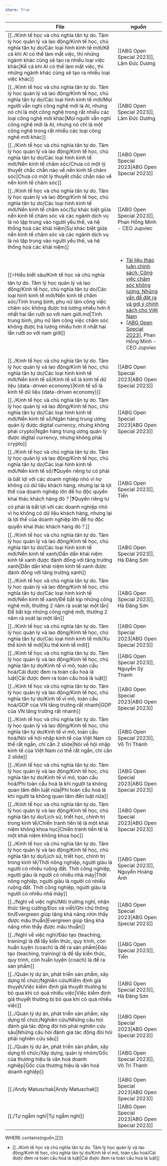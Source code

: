 ```yaml
---
share: True
---
```

| File                                                                                                                                                                                                                                                                                                                                                                                                                                                                                                                                    | nguồn                                                                                                                                                                                                                                                                                                      |
| --------------------------------------------------------------------------------------------------------------------------------------------------------------------------------------------------------------------------------------------------------------------------------------------------------------------------------------------------------------------------------------------------------------------------------------------------------------------------------------------------------------------------------------- | ---------------------------------------------------------------------------------------------------------------------------------------------------------------------------------------------------------------------------------------------------------------------------------------------------------- |
| [[../Kinh tế học và chủ nghĩa tân tự do. Tâm lý học quản lý và lao động/Kinh tế học, chủ nghĩa tân tự do/Các loại hình kinh tế mới/Kể cả khi AI có thể làm mất việc, thì những ngành khác cũng sẽ tạo ra nhiều loại việc khác\|Kể cả khi AI có thể làm mất việc, thì những ngành khác cũng sẽ tạo ra nhiều loại việc khác]]                                                                                                                                                                                              | [[ABG Open Special 2023]], Lâm Đức Dương                                                                                                                                                                                                                                                                   |
| [[../Kinh tế học và chủ nghĩa tân tự do. Tâm lý học quản lý và lao động/Kinh tế học, chủ nghĩa tân tự do/Các loại hình kinh tế mới/Mọi người vẫn nghĩ công nghệ mới là AI, nhưng nó chỉ là một công nghệ trong rất nhiều các loại công nghệ mới khác\|Mọi người vẫn nghĩ công nghệ mới là AI, nhưng nó chỉ là một công nghệ trong rất nhiều các loại công nghệ mới khác]]                                                                                                                                                | [[ABG Open Special 2023]], Lâm Đức Dương                                                                                                                                                                                                                                                                   |
| [[../Kinh tế học và chủ nghĩa tân tự do. Tâm lý học quản lý và lao động/Kinh tế học, chủ nghĩa tân tự do/Các loại hình kinh tế mới/Nền kinh tế chăm sóc/Chưa có một lý thuyết chắc chắn nào về nền kinh tế chăm sóc\|Chưa có một lý thuyết chắc chắn nào về nền kinh tế chăm sóc]]                                                                                                                                                                                                                                       | [[ABG Open Special 2023\|ABG Open Special 2023]]                                                                                                                                                                                                                                 |
| [[../Kinh tế học và chủ nghĩa tân tự do. Tâm lý học quản lý và lao động/Kinh tế học, chủ nghĩa tân tự do/Các loại hình kinh tế mới/Nền kinh tế chăm sóc/Sự khác biệt giữa nền kinh tế chăm sóc và các ngành dịch vụ là nó tập trung vào người yếu thế, và hệ thống hoá các khái niệm\|Sự khác biệt giữa nền kinh tế chăm sóc và các ngành dịch vụ là nó tập trung vào người yếu thế, và hệ thống hoá các khái niệm]]                                                                                                     | [[ABG Open Special 2023]], Phan Hồng Minh - CEO Jupviec                                                                                                                                                                                                                                                    |
| [[⚡Hiểu biết sâu/Kinh tế học và chủ nghĩa tân tự do. Tâm lý học quản lý và lao động/Kinh tế học, chủ nghĩa tân tự do/Các loại hình kinh tế mới/Nền kinh tế chăm sóc/Tính trung bình, phụ nữ làm công việc chăm sóc không được trả lương nhiều hơn ít nhất hai lần rưỡi so với nam giới.md\|Tính trung bình, phụ nữ làm công việc chăm sóc không được trả lương nhiều hơn ít nhất hai lần rưỡi so với nam giới]]                                                                                                                         | <ul><li>[Tài liệu thảo luận chính sách: Công việc chăm sóc không lương: Những vấn đề đặt ra và gợi ý chính sách cho Việt Nam](https://vietnam.un.org/sites/default/files/2019-08/Unpaid_Care_and_Domestic_Work_-_Tieng_Viet.pdf)</li><li>[[ABG Open Special 2023]](../Kinh%20tế%20học%20và%20chủ%20nghĩa%20tân%20tự%20do.%20Tâm%20lý%20học%20quản%20lý%20và%20lao%20động/Kinh%20tế%20học,%20chủ%20nghĩa%20tân%20tự%20do/Các%20loại%20hình%20kinh%20tế%20mới/Nền%20kinh%20tế%20chăm%20sóc/Tính%20trung%20bình,%20phụ%20nữ%20làm%20công%20việc%20chăm%20sóc%20không%20được%20trả%20lương%20nhiều%20hơn%20ít%20nhất%20hai%20lần%20rưỡi%20so%20với%20nam%20giới.md#), Phan Hồng Minh - CEO Jupviec</li></ul> |
| [[../Kinh tế học và chủ nghĩa tân tự do. Tâm lý học quản lý và lao động/Kinh tế học, chủ nghĩa tân tự do/Các loại hình kinh tế mới/Nền kinh tế số/Kinh tế số là kinh tế dữ liệu (data-driven economy)\|Kinh tế số là kinh tế dữ liệu (data-driven economy)]]                                                                                                                                                                                                                                                             | [[ABG Open Special 2023\|ABG Open Special 2023]]                                                                                                                                                                                                                                 |
| [[../Kinh tế học và chủ nghĩa tân tự do. Tâm lý học quản lý và lao động/Kinh tế học, chủ nghĩa tân tự do/Các loại hình kinh tế mới/Nền kinh tế số/Ngân hàng trung ương quản lý được digital currency, nhưng không phải crypto\|Ngân hàng trung ương quản lý được digital currency, nhưng không phải crypto]]                                                                                                                                                                                                             | [[ABG Open Special 2023\|ABG Open Special 2023]]                                                                                                                                                                                                                                 |
| [[../Kinh tế học và chủ nghĩa tân tự do. Tâm lý học quản lý và lao động/Kinh tế học, chủ nghĩa tân tự do/Các loại hình kinh tế mới/Nền kinh tế số/❓Quyền riêng tư có phải là bất lợi với các doanh nghiệp nhỏ vì họ không có dữ liệu khách hàng, nhưng lại là lợi thế của doanh nghiệp lớn để họ độc quyền khai thác khách hàng đó？\|❓Quyền riêng tư có phải là bất lợi với các doanh nghiệp nhỏ vì họ không có dữ liệu khách hàng, nhưng lại là lợi thế của doanh nghiệp lớn để họ độc quyền khai thác khách hàng đó？]] | [[ABG Open Special 2023]], Tiến                                                                                                                                                                                                                                                                            |
| [[../Kinh tế học và chủ nghĩa tân tự do. Tâm lý học quản lý và lao động/Kinh tế học, chủ nghĩa tân tự do/Các loại hình kinh tế mới/Nền kinh tế xanh/Dần dần khái niệm kinh tế xanh được đánh đồng với tăng trưởng xanh\|Dần dần khái niệm kinh tế xanh được đánh đồng với tăng trưởng xanh]]                                                                                                                                                                                                                             | [[ABG Open Special 2023]], Hà Đăng Sơn                                                                                                                                                                                                                                                                     |
| [[../Kinh tế học và chủ nghĩa tân tự do. Tâm lý học quản lý và lao động/Kinh tế học, chủ nghĩa tân tự do/Các loại hình kinh tế mới/Nền kinh tế xanh/Để bắt kịp những công nghệ mới, thường 2 năm rà soát lại một lần\|Để bắt kịp những công nghệ mới, thường 2 năm rà soát lại một lần]]                                                                                                                                                                                                                                 | [[ABG Open Special 2023]], Hà Đăng Sơn                                                                                                                                                                                                                                                                     |
| [[../Kinh tế học và chủ nghĩa tân tự do. Tâm lý học quản lý và lao động/Kinh tế học, chủ nghĩa tân tự do/Các loại hình kinh tế mới/Xu thế kinh tế mới\|Xu thế kinh tế mới]]                                                                                                                                                                                                                                                                                                                                              | [[ABG Open Special 2023\|ABG Open Special 2023]]                                                                                                                                                                                                                                 |
| [[../Kinh tế học và chủ nghĩa tân tự do. Tâm lý học quản lý và lao động/Kinh tế học, chủ nghĩa tân tự do/Kinh tế vĩ mô, toàn cầu hoá/Cái được đem ra toàn cầu hoá là luật\|Cái được đem ra toàn cầu hoá là luật]]                                                                                                                                                                                                                                                                                                        | [[ABG Open Special 2023]], Nguyễn Sỹ Thành                                                                                                                                                                                                                                                                 |
| [[../Kinh tế học và chủ nghĩa tân tự do. Tâm lý học quản lý và lao động/Kinh tế học, chủ nghĩa tân tự do/Kinh tế vĩ mô, toàn cầu hoá/GDP của VN tăng trưởng rất nhanh\|GDP của VN tăng trưởng rất nhanh]]                                                                                                                                                                                                                                                                                                                | [[ABG Open Special 2023\|ABG Open Special 2023]]                                                                                                                                                                                                                                 |
| [[../Kinh tế học và chủ nghĩa tân tự do. Tâm lý học quản lý và lao động/Kinh tế học, chủ nghĩa tân tự do/Kinh tế vĩ mô, toàn cầu hoá/Nói về hội nhập kinh tế của Việt Nam có thể rất ngắn, chỉ cần 2 slide\|Nói về hội nhập kinh tế của Việt Nam có thể rất ngắn, chỉ cần 2 slide]]                                                                                                                                                                                                                                      | [[ABG Open Special 2023]], Võ Trí Thành                                                                                                                                                                                                                                                                    |
| [[../Kinh tế học và chủ nghĩa tân tự do. Tâm lý học quản lý và lao động/Kinh tế học, chủ nghĩa tân tự do/Kinh tế vĩ mô, toàn cầu hoá/Phi toàn cầu hoá là khi người ta không quan tâm đến luật nữa\|Phi toàn cầu hoá là khi người ta không quan tâm đến luật nữa]]                                                                                                                                                                                                                                                        | [[ABG Open Special 2023\|ABG Open Special 2023]]                                                                                                                                                                                                                                 |
| [[../Kinh tế học và chủ nghĩa tân tự do. Tâm lý học quản lý và lao động/Kinh tế học, chủ nghĩa tân tự do/Lịch sử, triết học, chính trị trong kinh tế/Chiến tranh tiền tệ là một khái niệm không khoa học\|Chiến tranh tiền tệ là một khái niệm không khoa học]]                                                                                                                                                                                                                                                          | [[ABG Open Special 2023\|ABG Open Special 2023]]                                                                                                                                                                                                                                 |
| [[../Kinh tế học và chủ nghĩa tân tự do. Tâm lý học quản lý và lao động/Kinh tế học, chủ nghĩa tân tự do/Lịch sử, triết học, chính trị trong kinh tế/Thời nông nghiệp, người giàu là người có nhiều ruộng đất. Thời công nghiệp, người  giàu là người có nhiều nhà máy\|Thời nông nghiệp, người giàu là người có nhiều ruộng đất. Thời công nghiệp, người  giàu là người có nhiều nhà máy]]                                                                                                                              | [[ABG Open Special 2023]], Nguyễn Hoàng Ánh                                                                                                                                                                                                                                                                |
| [[../Nghĩ về việc nghĩ/Môi trường nghĩ, nhận thức tăng cường/Đọc và viết/Ghi chú thông tin/Evergreen giúp tăng khả năng nhìn thấy được mâu thuẫn\|Evergreen giúp tăng khả năng nhìn thấy được mâu thuẫn]]                                                                                                                                                                                                                                                                                                                | [[ABG Open Special 2023\|ABG Open Special 2023]]                                                                                                                                                                                                                                 |
| [[../Nghĩ về việc nghĩ/Đào tạo (teaching, training) là để lấy kiến thức, quy trình, còn huấn luyện (coach) là để ra sản phẩm\|Đào tạo (teaching, training) là để lấy kiến thức, quy trình, còn huấn luyện (coach) là để ra sản phẩm]]                                                                                                                                                                                                                                                                                    | [[ABG Open Special 2023]], Tiến                                                                                                                                                                                                                                                                            |
| [[../Quản lý dự án, phát triển sản phẩm, xây dựng tổ chức/Nghiên cứu/Kiểm định giả thuyết/Việc kiểm định giả thuyết thường bị bỏ qua khi có quá nhiều việc\|Việc kiểm định giả thuyết thường bị bỏ qua khi có quá nhiều việc]]                                                                                                                                                                                                                                                                                           | [[ABG Open Special 2023]], Hà Đăng Sơn                                                                                                                                                                                                                                                                     |
| [[../Quản lý dự án, phát triển sản phẩm, xây dựng tổ chức/Nghiên cứu/Những câu hỏi đánh giá tác động đòi hỏi phải nghiên cứu sâu\|Những câu hỏi đánh giá tác động đòi hỏi phải nghiên cứu sâu]]                                                                                                                                                                                                                                                                                                                          | [[ABG Open Special 2023\|ABG Open Special 2023]]                                                                                                                                                                                                                                 |
| [[../Quản lý dự án, phát triển sản phẩm, xây dựng tổ chức/Xây dựng, quản lý nhóm/Gốc của thương hiệu là văn hoá doanh nghiệp\|Gốc của thương hiệu là văn hoá doanh nghiệp]]                                                                                                                                                                                                                                                                                                                                              | [[ABG Open Special 2023]], Võ Trí Thành                                                                                                                                                                                                                                                                    |
| [[./Andy Matuschak\|Andy Matuschak]]                                                                                                                                                                                                                                                                                                                                                                                                                                                                            | [[ABG Open Special 2023\|ABG Open Special 2023]]                                                                                                                                                                                                                                 |
| [[./Tự ngẫm nghĩ\|Tự ngẫm nghĩ]]                                                                                                                                                                                                                                                                                                                                                                                                                                                                                | [[ABG Open Special 2023\|ABG Open Special 2023]]                                                                                                                                                                                                                                 |

WHERE contains(nguồn,[[]])
- [[../Kinh tế học và chủ nghĩa tân tự do. Tâm lý học quản lý và lao động/Kinh tế học, chủ nghĩa tân tự do/Kinh tế vĩ mô, toàn cầu hoá/Cái được đem ra toàn cầu hoá là luật|Cái được đem ra toàn cầu hoá là luật]]

